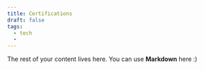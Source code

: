 ```yaml
---
title: Certifications
draft: false
tags:
  - tech
  - 
---
```

 
The rest of your content lives here. You can use **Markdown** here :)

